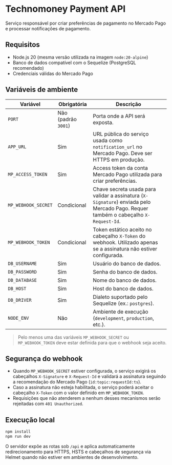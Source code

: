 # Technomoney Payment API

Serviço responsável por criar preferências de pagamento no Mercado Pago e
processar notificações de pagamento.

## Requisitos

- Node.js 20 (mesma versão utilizada na imagem `node:20-alpine`)
- Banco de dados compatível com o Sequelize (PostgreSQL recomendado)
- Credenciais válidas do Mercado Pago

## Variáveis de ambiente

| Variável | Obrigatória | Descrição |
| --- | --- | --- |
| `PORT` | Não (padrão `3001`) | Porta onde a API será exposta. |
| `APP_URL` | Sim | URL pública do serviço usada como `notification_url` no Mercado Pago. Deve ser HTTPS em produção. |
| `MP_ACCESS_TOKEN` | Sim | Access token da conta Mercado Pago utilizada para criar preferências. |
| `MP_WEBHOOK_SECRET` | Condicional | Chave secreta usada para validar a assinatura (`X-Signature`) enviada pelo Mercado Pago. Requer também o cabeçalho `X-Request-Id`. |
| `MP_WEBHOOK_TOKEN` | Condicional | Token estático aceito no cabeçalho `X-Token` do webhook. Utilizado apenas se a assinatura não estiver configurada. |
| `DB_USERNAME` | Sim | Usuário do banco de dados. |
| `DB_PASSWORD` | Sim | Senha do banco de dados. |
| `DB_DATABASE` | Sim | Nome do banco de dados. |
| `DB_HOST` | Sim | Host do banco de dados. |
| `DB_DRIVER` | Sim | Dialeto suportado pelo Sequelize (ex.: `postgres`). |
| `NODE_ENV` | Não | Ambiente de execução (`development`, `production`, etc.). |

> Pelo menos uma das variáveis `MP_WEBHOOK_SECRET` ou `MP_WEBHOOK_TOKEN` deve
> estar definida para que o webhook seja aceito.

## Segurança do webhook

- Quando `MP_WEBHOOK_SECRET` estiver configurada, o serviço exigirá os cabeçalhos
  `X-Signature` e `X-Request-Id` e validará a assinatura seguindo a
  recomendação do Mercado Pago (`id:topic:requestId:ts`).
- Caso a assinatura não esteja habilitada, o serviço poderá aceitar o cabeçalho
  `X-Token` com o valor definido em `MP_WEBHOOK_TOKEN`.
- Requisições que não atenderem a nenhum desses mecanismos serão rejeitadas
  com `401 Unauthorized`.

## Execução local

```bash
npm install
npm run dev
```

O servidor expõe as rotas sob `/api` e aplica automaticamente redirecionamento
para HTTPS, HSTS e cabeçalhos de segurança via Helmet quando não estiver em
ambientes de desenvolvimento.
